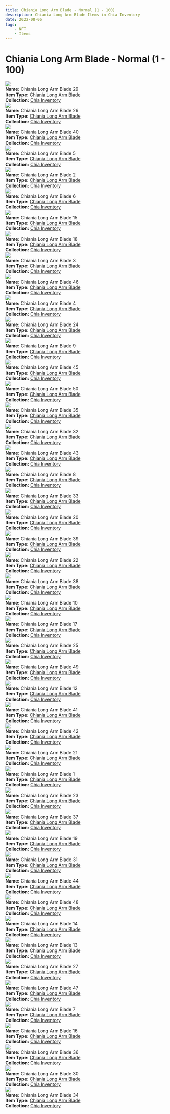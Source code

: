 ```yaml
---
title: Chiania Long Arm Blade - Normal (1 - 100)
description: Chiania Long Arm Blade Items in Chia Inventory
date: 2022-08-06
tags:
    - NFT
    - Items
---
```


# Chiania Long Arm Blade - Normal (1 - 100)
<div class="item_thumbnail">
<a href="../../../Weapon/Chiania_Long_Arm_Blade/Chiania_Long_Arm_Blade"><img loading="lazy" src="https://zse2al6wbbu4reqapriqpgraobzbhoqs3jzaavak2bgwbjjb2u.arweave.net/zImgL9YIaciSAHxRB5ogcHITuhL-acgBUCtBNYKUh1Y"></a><br/>
<div><strong>Name:</strong> Chiania Long Arm Blade 29</div>
<div><strong>Item Type:</strong> <a href="../../../Weapon/Chiania_Long_Arm_Blade/Chiania_Long_Arm_Blade">Chiania Long Arm Blade</a></div>
<div><strong>Collection:</strong> <a href="https://www.spacescan.io/xch/nft/collection/col16fpva26fhdjp2echs3cr7c30gzl7qe67hu9grtsjcqldz354asjsyzp6wx">Chia Inventory</a></div>
</div>
<div class="item_thumbnail">
<a href="../../../Weapon/Chiania_Long_Arm_Blade/Chiania_Long_Arm_Blade"><img loading="lazy" src="https://bxjaijdbesnj6vzoi54i6k3g5bcmcwvrlykh2ko2uw5r5qt5l2oq.arweave.net/DdIEJGEkmp9XLkd4jytm6ETBWrFeFH0p2qW7HsJ9Xp0"></a><br/>
<div><strong>Name:</strong> Chiania Long Arm Blade 26</div>
<div><strong>Item Type:</strong> <a href="../../../Weapon/Chiania_Long_Arm_Blade/Chiania_Long_Arm_Blade">Chiania Long Arm Blade</a></div>
<div><strong>Collection:</strong> <a href="https://www.spacescan.io/xch/nft/collection/col16fpva26fhdjp2echs3cr7c30gzl7qe67hu9grtsjcqldz354asjsyzp6wx">Chia Inventory</a></div>
</div>
<div class="item_thumbnail">
<a href="../../../Weapon/Chiania_Long_Arm_Blade/Chiania_Long_Arm_Blade"><img loading="lazy" src="https://vcykl2knlxepsv4nbrfoaaqlgbvste6ezvbpvcgwws3ck6js.arweave.net/-qLCl6U1dyPlXjQxK4AILMGspk8TNQvqI1-rS2JXkyA"></a><br/>
<div><strong>Name:</strong> Chiania Long Arm Blade 40</div>
<div><strong>Item Type:</strong> <a href="../../../Weapon/Chiania_Long_Arm_Blade/Chiania_Long_Arm_Blade">Chiania Long Arm Blade</a></div>
<div><strong>Collection:</strong> <a href="https://www.spacescan.io/xch/nft/collection/col16fpva26fhdjp2echs3cr7c30gzl7qe67hu9grtsjcqldz354asjsyzp6wx">Chia Inventory</a></div>
</div>
<div class="item_thumbnail">
<a href="../../../Weapon/Chiania_Long_Arm_Blade/Chiania_Long_Arm_Blade"><img loading="lazy" src="https://txdis6juxmk6h3lk67x4ff5dcyvooebqmjtezro5aaku5rdt.arweave.net/ncaJeTS7-FePta_vfvwpejFirnEDBiZkzF3QAVTsRz8"></a><br/>
<div><strong>Name:</strong> Chiania Long Arm Blade 5</div>
<div><strong>Item Type:</strong> <a href="../../../Weapon/Chiania_Long_Arm_Blade/Chiania_Long_Arm_Blade">Chiania Long Arm Blade</a></div>
<div><strong>Collection:</strong> <a href="https://www.spacescan.io/xch/nft/collection/col16fpva26fhdjp2echs3cr7c30gzl7qe67hu9grtsjcqldz354asjsyzp6wx">Chia Inventory</a></div>
</div>
<div class="item_thumbnail">
<a href="../../../Weapon/Chiania_Long_Arm_Blade/Chiania_Long_Arm_Blade"><img loading="lazy" src="https://phbkxpqtwr6jvmabkfasdqm6vienowlku6swgbdgl2al4.arweave.net/e-cKrvhO0fJqwAVFBI-cGeqgjX_WWqnpW-MEZ-l6Avo"></a><br/>
<div><strong>Name:</strong> Chiania Long Arm Blade 2</div>
<div><strong>Item Type:</strong> <a href="../../../Weapon/Chiania_Long_Arm_Blade/Chiania_Long_Arm_Blade">Chiania Long Arm Blade</a></div>
<div><strong>Collection:</strong> <a href="https://www.spacescan.io/xch/nft/collection/col16fpva26fhdjp2echs3cr7c30gzl7qe67hu9grtsjcqldz354asjsyzp6wx">Chia Inventory</a></div>
</div>
<div class="item_thumbnail">
<a href="../../../Weapon/Chiania_Long_Arm_Blade/Chiania_Long_Arm_Blade"><img loading="lazy" src="https://3u7vibaaovbltsxlnuo2ptd2jwqaz4mcdeh5wiyjwv42dlpnmy.arweave.net/3T9-UBAB1QrnK620dp8x6TaAM8YIZD9sjCbV5oa3tZo"></a><br/>
<div><strong>Name:</strong> Chiania Long Arm Blade 6</div>
<div><strong>Item Type:</strong> <a href="../../../Weapon/Chiania_Long_Arm_Blade/Chiania_Long_Arm_Blade">Chiania Long Arm Blade</a></div>
<div><strong>Collection:</strong> <a href="https://www.spacescan.io/xch/nft/collection/col16fpva26fhdjp2echs3cr7c30gzl7qe67hu9grtsjcqldz354asjsyzp6wx">Chia Inventory</a></div>
</div>
<div class="item_thumbnail">
<a href="../../../Weapon/Chiania_Long_Arm_Blade/Chiania_Long_Arm_Blade"><img loading="lazy" src="https://foz4ueg67xzw27eivxl5ffvb5uel3uhuk4ptpnyr2ovciywrctfa.arweave.net/K7PKEN798218iK3X0pah7Qi90PRXHze3EdOqJGLRFMo"></a><br/>
<div><strong>Name:</strong> Chiania Long Arm Blade 15</div>
<div><strong>Item Type:</strong> <a href="../../../Weapon/Chiania_Long_Arm_Blade/Chiania_Long_Arm_Blade">Chiania Long Arm Blade</a></div>
<div><strong>Collection:</strong> <a href="https://www.spacescan.io/xch/nft/collection/col16fpva26fhdjp2echs3cr7c30gzl7qe67hu9grtsjcqldz354asjsyzp6wx">Chia Inventory</a></div>
</div>
<div class="item_thumbnail">
<a href="../../../Weapon/Chiania_Long_Arm_Blade/Chiania_Long_Arm_Blade"><img loading="lazy" src="https://zfowuwr2aq7kljudsk3d6tdgpw5hkvqhlonyy6dnc3w54lmmly.arweave.net/yV1qWjoEPqWmg5K2P0xmfbp1V_gdbm4x4bRbt3i2MXo"></a><br/>
<div><strong>Name:</strong> Chiania Long Arm Blade 18</div>
<div><strong>Item Type:</strong> <a href="../../../Weapon/Chiania_Long_Arm_Blade/Chiania_Long_Arm_Blade">Chiania Long Arm Blade</a></div>
<div><strong>Collection:</strong> <a href="https://www.spacescan.io/xch/nft/collection/col16fpva26fhdjp2echs3cr7c30gzl7qe67hu9grtsjcqldz354asjsyzp6wx">Chia Inventory</a></div>
</div>
<div class="item_thumbnail">
<a href="../../../Weapon/Chiania_Long_Arm_Blade/Chiania_Long_Arm_Blade"><img loading="lazy" src="https://i6wvxzpyvmtj2lrytpx6ztb3uqexewv6d6qzagq6t3vwcghuykja.arweave.net/R61b5firJp0uOJvv7Mw7pAlyWr4foZAaHp7rYRj0wpI"></a><br/>
<div><strong>Name:</strong> Chiania Long Arm Blade 3</div>
<div><strong>Item Type:</strong> <a href="../../../Weapon/Chiania_Long_Arm_Blade/Chiania_Long_Arm_Blade">Chiania Long Arm Blade</a></div>
<div><strong>Collection:</strong> <a href="https://www.spacescan.io/xch/nft/collection/col16fpva26fhdjp2echs3cr7c30gzl7qe67hu9grtsjcqldz354asjsyzp6wx">Chia Inventory</a></div>
</div>
<div class="item_thumbnail">
<a href="../../../Weapon/Chiania_Long_Arm_Blade/Chiania_Long_Arm_Blade"><img loading="lazy" src="https://fkhkne2qrpjc4pc2u4w242bmoajhaqi3bvituc4a3hik4zirka.arweave.net/Ko6mk1_CL0i48WqctrmgscBJwQRsNUToLgNnQrmURUA"></a><br/>
<div><strong>Name:</strong> Chiania Long Arm Blade 46</div>
<div><strong>Item Type:</strong> <a href="../../../Weapon/Chiania_Long_Arm_Blade/Chiania_Long_Arm_Blade">Chiania Long Arm Blade</a></div>
<div><strong>Collection:</strong> <a href="https://www.spacescan.io/xch/nft/collection/col16fpva26fhdjp2echs3cr7c30gzl7qe67hu9grtsjcqldz354asjsyzp6wx">Chia Inventory</a></div>
</div>
<div class="item_thumbnail">
<a href="../../../Weapon/Chiania_Long_Arm_Blade/Chiania_Long_Arm_Blade"><img loading="lazy" src="https://tje3dkc6ev4fbqaru2mki3f2s6e7m4eq63pavngshmtezbypfqxq.arweave.net/mkmxqF4leFDAEaaYpGy6l4n2cJD23gq00jsmTIcPLC8"></a><br/>
<div><strong>Name:</strong> Chiania Long Arm Blade 4</div>
<div><strong>Item Type:</strong> <a href="../../../Weapon/Chiania_Long_Arm_Blade/Chiania_Long_Arm_Blade">Chiania Long Arm Blade</a></div>
<div><strong>Collection:</strong> <a href="https://www.spacescan.io/xch/nft/collection/col16fpva26fhdjp2echs3cr7c30gzl7qe67hu9grtsjcqldz354asjsyzp6wx">Chia Inventory</a></div>
</div>
<div class="item_thumbnail">
<a href="../../../Weapon/Chiania_Long_Arm_Blade/Chiania_Long_Arm_Blade"><img loading="lazy" src="https://3ojdrcyz7s4k6btwgqhfmg4fgleznv2xahzeucj5ws3qu3zh.arweave.net/25I4ixn8uK8GdjQO_VhuFMsmW11cB8koJPbS3Cm-8n0"></a><br/>
<div><strong>Name:</strong> Chiania Long Arm Blade 24</div>
<div><strong>Item Type:</strong> <a href="../../../Weapon/Chiania_Long_Arm_Blade/Chiania_Long_Arm_Blade">Chiania Long Arm Blade</a></div>
<div><strong>Collection:</strong> <a href="https://www.spacescan.io/xch/nft/collection/col16fpva26fhdjp2echs3cr7c30gzl7qe67hu9grtsjcqldz354asjsyzp6wx">Chia Inventory</a></div>
</div>
<div class="item_thumbnail">
<a href="../../../Weapon/Chiania_Long_Arm_Blade/Chiania_Long_Arm_Blade"><img loading="lazy" src="https://vwas4ymzk3ctynnpyqybvsuf4qltkrojtoobmom6p4umablc.arweave.net/rYEuYZlW-xTw1r8QwGsqF5Bc1RcmbnBY5-nn8owAVis"></a><br/>
<div><strong>Name:</strong> Chiania Long Arm Blade 9</div>
<div><strong>Item Type:</strong> <a href="../../../Weapon/Chiania_Long_Arm_Blade/Chiania_Long_Arm_Blade">Chiania Long Arm Blade</a></div>
<div><strong>Collection:</strong> <a href="https://www.spacescan.io/xch/nft/collection/col16fpva26fhdjp2echs3cr7c30gzl7qe67hu9grtsjcqldz354asjsyzp6wx">Chia Inventory</a></div>
</div>
<div class="item_thumbnail">
<a href="../../../Weapon/Chiania_Long_Arm_Blade/Chiania_Long_Arm_Blade"><img loading="lazy" src="https://gobkoukpgdrnw6qazifldshq3zewmsrnpqfdxi6nyywxndmq.arweave.net/M4KnUU8w4tt6AMoKscjw3klmSi18Cjujz-_cYtdo2Qo"></a><br/>
<div><strong>Name:</strong> Chiania Long Arm Blade 45</div>
<div><strong>Item Type:</strong> <a href="../../../Weapon/Chiania_Long_Arm_Blade/Chiania_Long_Arm_Blade">Chiania Long Arm Blade</a></div>
<div><strong>Collection:</strong> <a href="https://www.spacescan.io/xch/nft/collection/col16fpva26fhdjp2echs3cr7c30gzl7qe67hu9grtsjcqldz354asjsyzp6wx">Chia Inventory</a></div>
</div>
<div class="item_thumbnail">
<a href="../../../Weapon/Chiania_Long_Arm_Blade/Chiania_Long_Arm_Blade"><img loading="lazy" src="https://i4ecpfr6smf4sdhi7qjiqex4c3u2vbb53ayxjat2b4szigeoxa.arweave.net/Rwgnlj6TC8kM6PwSiBL8FumqhD3YMXS-Ceg8llBiOuE"></a><br/>
<div><strong>Name:</strong> Chiania Long Arm Blade 50</div>
<div><strong>Item Type:</strong> <a href="../../../Weapon/Chiania_Long_Arm_Blade/Chiania_Long_Arm_Blade">Chiania Long Arm Blade</a></div>
<div><strong>Collection:</strong> <a href="https://www.spacescan.io/xch/nft/collection/col16fpva26fhdjp2echs3cr7c30gzl7qe67hu9grtsjcqldz354asjsyzp6wx">Chia Inventory</a></div>
</div>
<div class="item_thumbnail">
<a href="../../../Weapon/Chiania_Long_Arm_Blade/Chiania_Long_Arm_Blade"><img loading="lazy" src="https://be6rsbyepd2chvvnyxbrkkvp3pdsg6xxms672ueuyaeclach64ua.arweave.net/CT0ZBwR49CPWrcXDFSqv28cjevdkvf1QlMAIJYBH9yg"></a><br/>
<div><strong>Name:</strong> Chiania Long Arm Blade 35</div>
<div><strong>Item Type:</strong> <a href="../../../Weapon/Chiania_Long_Arm_Blade/Chiania_Long_Arm_Blade">Chiania Long Arm Blade</a></div>
<div><strong>Collection:</strong> <a href="https://www.spacescan.io/xch/nft/collection/col16fpva26fhdjp2echs3cr7c30gzl7qe67hu9grtsjcqldz354asjsyzp6wx">Chia Inventory</a></div>
</div>
<div class="item_thumbnail">
<a href="../../../Weapon/Chiania_Long_Arm_Blade/Chiania_Long_Arm_Blade"><img loading="lazy" src="https://v4gctrmqngrr6d7qqs63qvffkye6itew5mi7ie55hlksoyqy.arweave.net/rwwpxZBpox8P8IS9uFSlVgnkT_JbrEfQTvTrVJ2IY-s"></a><br/>
<div><strong>Name:</strong> Chiania Long Arm Blade 32</div>
<div><strong>Item Type:</strong> <a href="../../../Weapon/Chiania_Long_Arm_Blade/Chiania_Long_Arm_Blade">Chiania Long Arm Blade</a></div>
<div><strong>Collection:</strong> <a href="https://www.spacescan.io/xch/nft/collection/col16fpva26fhdjp2echs3cr7c30gzl7qe67hu9grtsjcqldz354asjsyzp6wx">Chia Inventory</a></div>
</div>
<div class="item_thumbnail">
<a href="../../../Weapon/Chiania_Long_Arm_Blade/Chiania_Long_Arm_Blade"><img loading="lazy" src="https://xnsgzghvibg4oixqzjjcmscjciruf5omjtp5nyxuw7ewmyzyka.arweave.net/u2RsmPVATcci8MpSJkhJEiNC9cxM39bi9LfJZmM4-UM"></a><br/>
<div><strong>Name:</strong> Chiania Long Arm Blade 43</div>
<div><strong>Item Type:</strong> <a href="../../../Weapon/Chiania_Long_Arm_Blade/Chiania_Long_Arm_Blade">Chiania Long Arm Blade</a></div>
<div><strong>Collection:</strong> <a href="https://www.spacescan.io/xch/nft/collection/col16fpva26fhdjp2echs3cr7c30gzl7qe67hu9grtsjcqldz354asjsyzp6wx">Chia Inventory</a></div>
</div>
<div class="item_thumbnail">
<a href="../../../Weapon/Chiania_Long_Arm_Blade/Chiania_Long_Arm_Blade"><img loading="lazy" src="https://kgd3cm2g63dwumspu42vhlkoj2c674i6cvmwl43ocd32tngjzm.arweave.net/UYexM0b2x2oyT6c1U61OToXv8R4VWWXzbhD3-qbTJy4"></a><br/>
<div><strong>Name:</strong> Chiania Long Arm Blade 8</div>
<div><strong>Item Type:</strong> <a href="../../../Weapon/Chiania_Long_Arm_Blade/Chiania_Long_Arm_Blade">Chiania Long Arm Blade</a></div>
<div><strong>Collection:</strong> <a href="https://www.spacescan.io/xch/nft/collection/col16fpva26fhdjp2echs3cr7c30gzl7qe67hu9grtsjcqldz354asjsyzp6wx">Chia Inventory</a></div>
</div>
<div class="item_thumbnail">
<a href="../../../Weapon/Chiania_Long_Arm_Blade/Chiania_Long_Arm_Blade"><img loading="lazy" src="https://o254j5hektwwrgbzg4iogrrwuejbnhrcgzs5dmbtslu5nm4h6y.arweave.net/drvE9ORU7WiYOTcQ40Y2oRIWniI2ZdG_wM5Lp1rOH9o"></a><br/>
<div><strong>Name:</strong> Chiania Long Arm Blade 33</div>
<div><strong>Item Type:</strong> <a href="../../../Weapon/Chiania_Long_Arm_Blade/Chiania_Long_Arm_Blade">Chiania Long Arm Blade</a></div>
<div><strong>Collection:</strong> <a href="https://www.spacescan.io/xch/nft/collection/col16fpva26fhdjp2echs3cr7c30gzl7qe67hu9grtsjcqldz354asjsyzp6wx">Chia Inventory</a></div>
</div>
<div class="item_thumbnail">
<a href="../../../Weapon/Chiania_Long_Arm_Blade/Chiania_Long_Arm_Blade"><img loading="lazy" src="https://ok47dqwhptffm3ufmwdcqycgzewnu4a4rz7ttrpuxuz3rc7b.arweave.net/crnxwsd8ylZuhWW-GKGBGySzacByOfznF9L0z_uIvhM"></a><br/>
<div><strong>Name:</strong> Chiania Long Arm Blade 20</div>
<div><strong>Item Type:</strong> <a href="../../../Weapon/Chiania_Long_Arm_Blade/Chiania_Long_Arm_Blade">Chiania Long Arm Blade</a></div>
<div><strong>Collection:</strong> <a href="https://www.spacescan.io/xch/nft/collection/col16fpva26fhdjp2echs3cr7c30gzl7qe67hu9grtsjcqldz354asjsyzp6wx">Chia Inventory</a></div>
</div>
<div class="item_thumbnail">
<a href="../../../Weapon/Chiania_Long_Arm_Blade/Chiania_Long_Arm_Blade"><img loading="lazy" src="https://e2alzzebold5d6bs2aqw4g47bhjkngj7eutjqdipdaomf5qwmq.arweave.net/JoC-85IFyx9H4MtAhbhufCdKmmT8lJpgNDxgcwvYWZI"></a><br/>
<div><strong>Name:</strong> Chiania Long Arm Blade 39</div>
<div><strong>Item Type:</strong> <a href="../../../Weapon/Chiania_Long_Arm_Blade/Chiania_Long_Arm_Blade">Chiania Long Arm Blade</a></div>
<div><strong>Collection:</strong> <a href="https://www.spacescan.io/xch/nft/collection/col16fpva26fhdjp2echs3cr7c30gzl7qe67hu9grtsjcqldz354asjsyzp6wx">Chia Inventory</a></div>
</div>
<div class="item_thumbnail">
<a href="../../../Weapon/Chiania_Long_Arm_Blade/Chiania_Long_Arm_Blade"><img loading="lazy" src="https://vxodncghgvv52r3kxtmlqkqk54u3etgh7gydya3zjrvluz2j.arweave.net/rdw2iMc1a91HarzYu--CoK7ymyTMf5sDwDeUxqumdJQ"></a><br/>
<div><strong>Name:</strong> Chiania Long Arm Blade 22</div>
<div><strong>Item Type:</strong> <a href="../../../Weapon/Chiania_Long_Arm_Blade/Chiania_Long_Arm_Blade">Chiania Long Arm Blade</a></div>
<div><strong>Collection:</strong> <a href="https://www.spacescan.io/xch/nft/collection/col16fpva26fhdjp2echs3cr7c30gzl7qe67hu9grtsjcqldz354asjsyzp6wx">Chia Inventory</a></div>
</div>
<div class="item_thumbnail">
<a href="../../../Weapon/Chiania_Long_Arm_Blade/Chiania_Long_Arm_Blade"><img loading="lazy" src="https://ox34y43sbnehqm25hxkiptdpij53kwkns2xj6ishuwbm6foth4.arweave.net/d-ffMc3ILSHgzXT3Uh8xvQnu1WU2Wrp8iR6WCzxXTP0"></a><br/>
<div><strong>Name:</strong> Chiania Long Arm Blade 38</div>
<div><strong>Item Type:</strong> <a href="../../../Weapon/Chiania_Long_Arm_Blade/Chiania_Long_Arm_Blade">Chiania Long Arm Blade</a></div>
<div><strong>Collection:</strong> <a href="https://www.spacescan.io/xch/nft/collection/col16fpva26fhdjp2echs3cr7c30gzl7qe67hu9grtsjcqldz354asjsyzp6wx">Chia Inventory</a></div>
</div>
<div class="item_thumbnail">
<a href="../../../Weapon/Chiania_Long_Arm_Blade/Chiania_Long_Arm_Blade"><img loading="lazy" src="https://ydnjbb5lezejp5ajotgcxn7ulfyj6r5t43zaej6kkqzjquwa3e.arweave.net/wNqQ_h6smSJf0CXTMK7f0WXCfR7Pm8gInylQymFLA2Q"></a><br/>
<div><strong>Name:</strong> Chiania Long Arm Blade 10</div>
<div><strong>Item Type:</strong> <a href="../../../Weapon/Chiania_Long_Arm_Blade/Chiania_Long_Arm_Blade">Chiania Long Arm Blade</a></div>
<div><strong>Collection:</strong> <a href="https://www.spacescan.io/xch/nft/collection/col16fpva26fhdjp2echs3cr7c30gzl7qe67hu9grtsjcqldz354asjsyzp6wx">Chia Inventory</a></div>
</div>
<div class="item_thumbnail">
<a href="../../../Weapon/Chiania_Long_Arm_Blade/Chiania_Long_Arm_Blade"><img loading="lazy" src="https://kk3nvjhn5a45gry2jmuag54fqnpmnup642j5jmy7lifmsznvc4.arweave.net/UrbapO3oOdNHGksoA3e-Fg17G0f7mk9SzH1oKyWW1F0"></a><br/>
<div><strong>Name:</strong> Chiania Long Arm Blade 17</div>
<div><strong>Item Type:</strong> <a href="../../../Weapon/Chiania_Long_Arm_Blade/Chiania_Long_Arm_Blade">Chiania Long Arm Blade</a></div>
<div><strong>Collection:</strong> <a href="https://www.spacescan.io/xch/nft/collection/col16fpva26fhdjp2echs3cr7c30gzl7qe67hu9grtsjcqldz354asjsyzp6wx">Chia Inventory</a></div>
</div>
<div class="item_thumbnail">
<a href="../../../Weapon/Chiania_Long_Arm_Blade/Chiania_Long_Arm_Blade"><img loading="lazy" src="https://5lqlkif3theksctx3ghza7zhbt7hy7bpawkuad4jpohkziq.arweave.net/6uC1ILuZy-KkK_d9mPk_H8nDP-58fC8FlUAPiXuOrKI"></a><br/>
<div><strong>Name:</strong> Chiania Long Arm Blade 25</div>
<div><strong>Item Type:</strong> <a href="../../../Weapon/Chiania_Long_Arm_Blade/Chiania_Long_Arm_Blade">Chiania Long Arm Blade</a></div>
<div><strong>Collection:</strong> <a href="https://www.spacescan.io/xch/nft/collection/col16fpva26fhdjp2echs3cr7c30gzl7qe67hu9grtsjcqldz354asjsyzp6wx">Chia Inventory</a></div>
</div>
<div class="item_thumbnail">
<a href="../../../Weapon/Chiania_Long_Arm_Blade/Chiania_Long_Arm_Blade"><img loading="lazy" src="https://2gorz2pjnahedbwnjcpclylyzemxzjktvehwdzij4ldkwgi4.arweave.net/0Z0c6eloDk--GGzUieJeF4yRl8pVOp-D2HlCeLGqxkc"></a><br/>
<div><strong>Name:</strong> Chiania Long Arm Blade 49</div>
<div><strong>Item Type:</strong> <a href="../../../Weapon/Chiania_Long_Arm_Blade/Chiania_Long_Arm_Blade">Chiania Long Arm Blade</a></div>
<div><strong>Collection:</strong> <a href="https://www.spacescan.io/xch/nft/collection/col16fpva26fhdjp2echs3cr7c30gzl7qe67hu9grtsjcqldz354asjsyzp6wx">Chia Inventory</a></div>
</div>
<div class="item_thumbnail">
<a href="../../../Weapon/Chiania_Long_Arm_Blade/Chiania_Long_Arm_Blade"><img loading="lazy" src="https://iznxfovjn5cyekynpqxiic5l2lm3b3jnxqs35husecceljfiha.arweave.net/RltyuqlvRYIrDXwuhAur0tmw7S28Jb6ekiCE_RaSoOM"></a><br/>
<div><strong>Name:</strong> Chiania Long Arm Blade 12</div>
<div><strong>Item Type:</strong> <a href="../../../Weapon/Chiania_Long_Arm_Blade/Chiania_Long_Arm_Blade">Chiania Long Arm Blade</a></div>
<div><strong>Collection:</strong> <a href="https://www.spacescan.io/xch/nft/collection/col16fpva26fhdjp2echs3cr7c30gzl7qe67hu9grtsjcqldz354asjsyzp6wx">Chia Inventory</a></div>
</div>
<div class="item_thumbnail">
<a href="../../../Weapon/Chiania_Long_Arm_Blade/Chiania_Long_Arm_Blade"><img loading="lazy" src="https://zuus55n6nmnnkyth25trqvkhdj6jzsmkb7ldfssdnbx3wfseoodq.arweave.net/zSku9b5rGtViZ9dnGFVHGnycyYoP1jLKQ2hvuxZEc4c"></a><br/>
<div><strong>Name:</strong> Chiania Long Arm Blade 41</div>
<div><strong>Item Type:</strong> <a href="../../../Weapon/Chiania_Long_Arm_Blade/Chiania_Long_Arm_Blade">Chiania Long Arm Blade</a></div>
<div><strong>Collection:</strong> <a href="https://www.spacescan.io/xch/nft/collection/col16fpva26fhdjp2echs3cr7c30gzl7qe67hu9grtsjcqldz354asjsyzp6wx">Chia Inventory</a></div>
</div>
<div class="item_thumbnail">
<a href="../../../Weapon/Chiania_Long_Arm_Blade/Chiania_Long_Arm_Blade"><img loading="lazy" src="https://jotf3ilvewk43frdgdqdntvedh53f33d3rfkcilahrxivutim4aq.arweave.net/S6ZdoXUllc2WIzDgNs6kGfuy72PcSqEhYDxuitJoZwE"></a><br/>
<div><strong>Name:</strong> Chiania Long Arm Blade 42</div>
<div><strong>Item Type:</strong> <a href="../../../Weapon/Chiania_Long_Arm_Blade/Chiania_Long_Arm_Blade">Chiania Long Arm Blade</a></div>
<div><strong>Collection:</strong> <a href="https://www.spacescan.io/xch/nft/collection/col16fpva26fhdjp2echs3cr7c30gzl7qe67hu9grtsjcqldz354asjsyzp6wx">Chia Inventory</a></div>
</div>
<div class="item_thumbnail">
<a href="../../../Weapon/Chiania_Long_Arm_Blade/Chiania_Long_Arm_Blade"><img loading="lazy" src="https://4u7gwejqe2ck2szl3cxemvyg6k5lgezl2r4atejhf52b224f3u.arweave.net/5T5rETAmhK1-LK9iuRlcG8rqzEyvUeAmRJy90HWuF3c"></a><br/>
<div><strong>Name:</strong> Chiania Long Arm Blade 21</div>
<div><strong>Item Type:</strong> <a href="../../../Weapon/Chiania_Long_Arm_Blade/Chiania_Long_Arm_Blade">Chiania Long Arm Blade</a></div>
<div><strong>Collection:</strong> <a href="https://www.spacescan.io/xch/nft/collection/col16fpva26fhdjp2echs3cr7c30gzl7qe67hu9grtsjcqldz354asjsyzp6wx">Chia Inventory</a></div>
</div>
<div class="item_thumbnail">
<a href="../../../Weapon/Chiania_Long_Arm_Blade/Chiania_Long_Arm_Blade"><img loading="lazy" src="https://r7i2ht5oz5pipd43o25a5vhnb25sneszyiw4duhk44vh3kgt.arweave.net/j9Gjz67PXoePm3a6DtTtDrsmklnCLcHQ_6ucqfajT_4"></a><br/>
<div><strong>Name:</strong> Chiania Long Arm Blade 1</div>
<div><strong>Item Type:</strong> <a href="../../../Weapon/Chiania_Long_Arm_Blade/Chiania_Long_Arm_Blade">Chiania Long Arm Blade</a></div>
<div><strong>Collection:</strong> <a href="https://www.spacescan.io/xch/nft/collection/col16fpva26fhdjp2echs3cr7c30gzl7qe67hu9grtsjcqldz354asjsyzp6wx">Chia Inventory</a></div>
</div>
<div class="item_thumbnail">
<a href="../../../Weapon/Chiania_Long_Arm_Blade/Chiania_Long_Arm_Blade"><img loading="lazy" src="https://waozkoanme633l2voqexb4lp2d3ukqgu2fkivgcxrqfdwe53.arweave.net/sB2VOA1hPb2vVXQJcPFv0-PdFQNTRVIqYV4w-KOxO7E"></a><br/>
<div><strong>Name:</strong> Chiania Long Arm Blade 23</div>
<div><strong>Item Type:</strong> <a href="../../../Weapon/Chiania_Long_Arm_Blade/Chiania_Long_Arm_Blade">Chiania Long Arm Blade</a></div>
<div><strong>Collection:</strong> <a href="https://www.spacescan.io/xch/nft/collection/col16fpva26fhdjp2echs3cr7c30gzl7qe67hu9grtsjcqldz354asjsyzp6wx">Chia Inventory</a></div>
</div>
<div class="item_thumbnail">
<a href="../../../Weapon/Chiania_Long_Arm_Blade/Chiania_Long_Arm_Blade"><img loading="lazy" src="https://qd2veu2byorr4jljgb6tlcienhd2v4xvzzu7q3jgj2krfo3yodyq.arweave.net/gPVSU0HDox4laTB9NYkEaceq8vXOafhtJk6VErt4cPE"></a><br/>
<div><strong>Name:</strong> Chiania Long Arm Blade 37</div>
<div><strong>Item Type:</strong> <a href="../../../Weapon/Chiania_Long_Arm_Blade/Chiania_Long_Arm_Blade">Chiania Long Arm Blade</a></div>
<div><strong>Collection:</strong> <a href="https://www.spacescan.io/xch/nft/collection/col16fpva26fhdjp2echs3cr7c30gzl7qe67hu9grtsjcqldz354asjsyzp6wx">Chia Inventory</a></div>
</div>
<div class="item_thumbnail">
<a href="../../../Weapon/Chiania_Long_Arm_Blade/Chiania_Long_Arm_Blade"><img loading="lazy" src="https://3td4yqfnrslx4w3pnfbzxwblcw4kf5tr6rj5k3s5yxy5pdww64.arweave.net/3MfMQK2Ml35bb2lDm9g-rFbii9nH0U9VuXcXx147W9w"></a><br/>
<div><strong>Name:</strong> Chiania Long Arm Blade 19</div>
<div><strong>Item Type:</strong> <a href="../../../Weapon/Chiania_Long_Arm_Blade/Chiania_Long_Arm_Blade">Chiania Long Arm Blade</a></div>
<div><strong>Collection:</strong> <a href="https://www.spacescan.io/xch/nft/collection/col16fpva26fhdjp2echs3cr7c30gzl7qe67hu9grtsjcqldz354asjsyzp6wx">Chia Inventory</a></div>
</div>
<div class="item_thumbnail">
<a href="../../../Weapon/Chiania_Long_Arm_Blade/Chiania_Long_Arm_Blade"><img loading="lazy" src="https://5x2dmpbejhu6ufpquug7ae26ua2djy4fd6fn5um2alqjvwmynxza.arweave.net/7fQ2PCRJ6eoV8KUN8BNeoDQ044Ufit7RmgLgmtmYbfI"></a><br/>
<div><strong>Name:</strong> Chiania Long Arm Blade 31</div>
<div><strong>Item Type:</strong> <a href="../../../Weapon/Chiania_Long_Arm_Blade/Chiania_Long_Arm_Blade">Chiania Long Arm Blade</a></div>
<div><strong>Collection:</strong> <a href="https://www.spacescan.io/xch/nft/collection/col16fpva26fhdjp2echs3cr7c30gzl7qe67hu9grtsjcqldz354asjsyzp6wx">Chia Inventory</a></div>
</div>
<div class="item_thumbnail">
<a href="../../../Weapon/Chiania_Long_Arm_Blade/Chiania_Long_Arm_Blade"><img loading="lazy" src="https://5tbmtdp3fowqgo5n7blujcbagtjqnvpmfkwu5x54pvbzjvjnuu.arweave.net/7MLJjfsrrQ_M7rfhXRIggNNMG1ewqrU7fvH1DlNUtpc"></a><br/>
<div><strong>Name:</strong> Chiania Long Arm Blade 44</div>
<div><strong>Item Type:</strong> <a href="../../../Weapon/Chiania_Long_Arm_Blade/Chiania_Long_Arm_Blade">Chiania Long Arm Blade</a></div>
<div><strong>Collection:</strong> <a href="https://www.spacescan.io/xch/nft/collection/col16fpva26fhdjp2echs3cr7c30gzl7qe67hu9grtsjcqldz354asjsyzp6wx">Chia Inventory</a></div>
</div>
<div class="item_thumbnail">
<a href="../../../Weapon/Chiania_Long_Arm_Blade/Chiania_Long_Arm_Blade"><img loading="lazy" src="https://y5pepl3v2xypgul3sdb4hehorysxdlu33ewyansgpjda.arweave.net/-x15__Hr3-XV8PNR_e5DDw5DujiVxrpvZLYA2Rnp-Gs"></a><br/>
<div><strong>Name:</strong> Chiania Long Arm Blade 48</div>
<div><strong>Item Type:</strong> <a href="../../../Weapon/Chiania_Long_Arm_Blade/Chiania_Long_Arm_Blade">Chiania Long Arm Blade</a></div>
<div><strong>Collection:</strong> <a href="https://www.spacescan.io/xch/nft/collection/col16fpva26fhdjp2echs3cr7c30gzl7qe67hu9grtsjcqldz354asjsyzp6wx">Chia Inventory</a></div>
</div>
<div class="item_thumbnail">
<a href="../../../Weapon/Chiania_Long_Arm_Blade/Chiania_Long_Arm_Blade"><img loading="lazy" src="https://vbeuxempgsjmaylvlq6ealqd6y44k76iczqd6sqoabveq.arweave.net/q-ElLkY80ksB_hdVw8QC4_D9jn_Ff8gWYD9KDg_BqSE"></a><br/>
<div><strong>Name:</strong> Chiania Long Arm Blade 14</div>
<div><strong>Item Type:</strong> <a href="../../../Weapon/Chiania_Long_Arm_Blade/Chiania_Long_Arm_Blade">Chiania Long Arm Blade</a></div>
<div><strong>Collection:</strong> <a href="https://www.spacescan.io/xch/nft/collection/col16fpva26fhdjp2echs3cr7c30gzl7qe67hu9grtsjcqldz354asjsyzp6wx">Chia Inventory</a></div>
</div>
<div class="item_thumbnail">
<a href="../../../Weapon/Chiania_Long_Arm_Blade/Chiania_Long_Arm_Blade"><img loading="lazy" src="https://3v3qcpandxsifx5wy6amjlonihy6m4wynoro2nnnpm5dch3vli.arweave.net/3XcBPA0d5ILftseAxK3N_QfHmcthrou01rXs6MR91Wo"></a><br/>
<div><strong>Name:</strong> Chiania Long Arm Blade 13</div>
<div><strong>Item Type:</strong> <a href="../../../Weapon/Chiania_Long_Arm_Blade/Chiania_Long_Arm_Blade">Chiania Long Arm Blade</a></div>
<div><strong>Collection:</strong> <a href="https://www.spacescan.io/xch/nft/collection/col16fpva26fhdjp2echs3cr7c30gzl7qe67hu9grtsjcqldz354asjsyzp6wx">Chia Inventory</a></div>
</div>
<div class="item_thumbnail">
<a href="../../../Weapon/Chiania_Long_Arm_Blade/Chiania_Long_Arm_Blade"><img loading="lazy" src="https://onitsaslu3xqimrb23qrqnla4cgertoiixv3mve7qngl7gdy.arweave.net/c1E5Akum-7wQyIdbhGDVg4IxIzchF-67ZUn4NMv5-h4"></a><br/>
<div><strong>Name:</strong> Chiania Long Arm Blade 27</div>
<div><strong>Item Type:</strong> <a href="../../../Weapon/Chiania_Long_Arm_Blade/Chiania_Long_Arm_Blade">Chiania Long Arm Blade</a></div>
<div><strong>Collection:</strong> <a href="https://www.spacescan.io/xch/nft/collection/col16fpva26fhdjp2echs3cr7c30gzl7qe67hu9grtsjcqldz354asjsyzp6wx">Chia Inventory</a></div>
</div>
<div class="item_thumbnail">
<a href="../../../Weapon/Chiania_Long_Arm_Blade/Chiania_Long_Arm_Blade"><img loading="lazy" src="https://vljzpraoqafxofo7hnxtfwkgcusslomeum3lwlszap65n4ap.arweave.net/qtOXxA6AC3cV3ztvMtlGFSUluYSjNrsuWQP91-vAP_s"></a><br/>
<div><strong>Name:</strong> Chiania Long Arm Blade 47</div>
<div><strong>Item Type:</strong> <a href="../../../Weapon/Chiania_Long_Arm_Blade/Chiania_Long_Arm_Blade">Chiania Long Arm Blade</a></div>
<div><strong>Collection:</strong> <a href="https://www.spacescan.io/xch/nft/collection/col16fpva26fhdjp2echs3cr7c30gzl7qe67hu9grtsjcqldz354asjsyzp6wx">Chia Inventory</a></div>
</div>
<div class="item_thumbnail">
<a href="../../../Weapon/Chiania_Long_Arm_Blade/Chiania_Long_Arm_Blade"><img loading="lazy" src="https://brmbjg4oufa6tw2r5tuqc4a6j6fxmxfj57pvppetj2fgnagrtevq.arweave.net/DFgUm46hQenbUezpAXAeT4t2XKnv31e8k06KZoDRmSs"></a><br/>
<div><strong>Name:</strong> Chiania Long Arm Blade 7</div>
<div><strong>Item Type:</strong> <a href="../../../Weapon/Chiania_Long_Arm_Blade/Chiania_Long_Arm_Blade">Chiania Long Arm Blade</a></div>
<div><strong>Collection:</strong> <a href="https://www.spacescan.io/xch/nft/collection/col16fpva26fhdjp2echs3cr7c30gzl7qe67hu9grtsjcqldz354asjsyzp6wx">Chia Inventory</a></div>
</div>
<div class="item_thumbnail">
<a href="../../../Weapon/Chiania_Long_Arm_Blade/Chiania_Long_Arm_Blade"><img loading="lazy" src="https://3gn7vtzt3clbi6wnkw2rppnbngtboegbsa46z4gu426j7edf5m.arweave.net/2Zv6zzPYlhR6zVW1F72_haaYXEMGQOezw1Oa8n5Bl6w"></a><br/>
<div><strong>Name:</strong> Chiania Long Arm Blade 16</div>
<div><strong>Item Type:</strong> <a href="../../../Weapon/Chiania_Long_Arm_Blade/Chiania_Long_Arm_Blade">Chiania Long Arm Blade</a></div>
<div><strong>Collection:</strong> <a href="https://www.spacescan.io/xch/nft/collection/col16fpva26fhdjp2echs3cr7c30gzl7qe67hu9grtsjcqldz354asjsyzp6wx">Chia Inventory</a></div>
</div>
<div class="item_thumbnail">
<a href="../../../Weapon/Chiania_Long_Arm_Blade/Chiania_Long_Arm_Blade"><img loading="lazy" src="https://4fwiorlqvprhuicd23bdwsezjgils4ohb4rdoksmw76yehvf.arweave.net/4WyHRXCr4nogQ9bCO_0iZSZC5cc_cPIjcqTLf9gh6lI"></a><br/>
<div><strong>Name:</strong> Chiania Long Arm Blade 36</div>
<div><strong>Item Type:</strong> <a href="../../../Weapon/Chiania_Long_Arm_Blade/Chiania_Long_Arm_Blade">Chiania Long Arm Blade</a></div>
<div><strong>Collection:</strong> <a href="https://www.spacescan.io/xch/nft/collection/col16fpva26fhdjp2echs3cr7c30gzl7qe67hu9grtsjcqldz354asjsyzp6wx">Chia Inventory</a></div>
</div>
<div class="item_thumbnail">
<a href="../../../Weapon/Chiania_Long_Arm_Blade/Chiania_Long_Arm_Blade"><img loading="lazy" src="https://segdqqp6zfqztbz7jkbf64uupozyrfcugbmehhi5qgmd44vzovwq.arweave.net/kQw4Qf7JYZmHP0qCX3KUe7OIlFQwWEOdHYGYPnK5dW0"></a><br/>
<div><strong>Name:</strong> Chiania Long Arm Blade 30</div>
<div><strong>Item Type:</strong> <a href="../../../Weapon/Chiania_Long_Arm_Blade/Chiania_Long_Arm_Blade">Chiania Long Arm Blade</a></div>
<div><strong>Collection:</strong> <a href="https://www.spacescan.io/xch/nft/collection/col16fpva26fhdjp2echs3cr7c30gzl7qe67hu9grtsjcqldz354asjsyzp6wx">Chia Inventory</a></div>
</div>
<div class="item_thumbnail">
<a href="../../../Weapon/Chiania_Long_Arm_Blade/Chiania_Long_Arm_Blade"><img loading="lazy" src="https://ylgnayce2cchn5umi62gyhfuoxeboh2xqto3cumvmlr5rwsvgi.arweave.net/wszQYE_TQhHb2jEe0bBy0dcgXH1eE3bFRlWLj2NpVMg"></a><br/>
<div><strong>Name:</strong> Chiania Long Arm Blade 34</div>
<div><strong>Item Type:</strong> <a href="../../../Weapon/Chiania_Long_Arm_Blade/Chiania_Long_Arm_Blade">Chiania Long Arm Blade</a></div>
<div><strong>Collection:</strong> <a href="https://www.spacescan.io/xch/nft/collection/col16fpva26fhdjp2echs3cr7c30gzl7qe67hu9grtsjcqldz354asjsyzp6wx">Chia Inventory</a></div>
</div>

